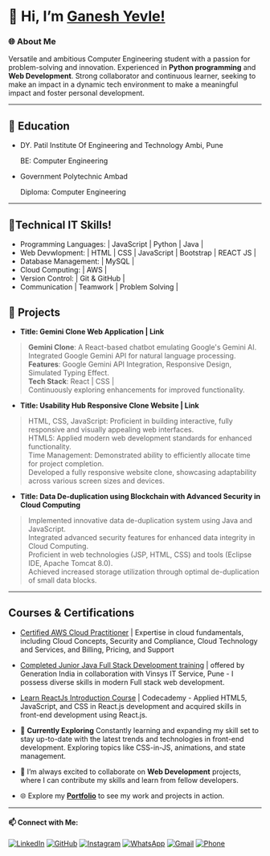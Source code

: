 # 👋 Hi, I’m [Ganesh Yevle!](https://ganeshyevle.github.io/MY_PORTFOLIO/)

### 🌐 About Me

Versatile and ambitious Computer Engineering student with a passion for problem-solving and innovation. Experienced in **Python programming** and **Web Development**. Strong collaborator and continuous learner, seeking to make an impact in a dynamic tech environment to make a meaningful impact and foster personal development.

---
## 💞️ Education
- DY. Patil Institute Of Engineering and Technology Ambi, Pune
  
  BE: Computer Engineering
- Government Polytechnic Ambad
  
  Diploma: Computer Engineering

***

## 👀Technical IT Skills!
- Programming Languages: | JavaScript | Python | Java |
- Web Devwlopment: | HTML | CSS | JavaScript | Bootstrap | REACT JS |
- Database Management: | MySQL |
- Cloud Computing: | AWS |
- Version Control: | Git & GitHub |
- Communication | Teamwork | Problem Solving |
  
## 🚀 Projects

- **Title: Gemini Clone Web Application | Link**

> **Gemini Clone**: A React-based chatbot emulating Google's Gemini AI.\
> Integrated Google Gemini API for natural language processing.\
> **Features**: Google Gemini API Integration, Responsive Design, Simulated Typing Effect.\
> **Tech Stack**: React | CSS | \
> Continuously exploring enhancements for improved functionality.


- **Title: Usability Hub Responsive Clone Website | Link**

> HTML, CSS, JavaScript: Proficient in building interactive, fully responsive and visually appealing web interfaces.\
> HTML5: Applied modern web development standards for enhanced functionality.\
> Time Management: Demonstrated ability to efficiently allocate time for project completion.\
> Developed a fully responsive website clone, showcasing adaptability across various screen sizes and devices.


- **Title: Data De-duplication using Blockchain with Advanced Security in Cloud Computing**
  
> Implemented innovative data de-duplication system using Java and JavaScript.\
> Integrated advanced security features for enhanced data integrity in Cloud Computing.\
> Proficient in web technologies (JSP, HTML, CSS) and tools (Eclipse IDE, Apache Tomcat 8.0).\
> Achieved increased storage utilization through optimal de-duplication of small data blocks.

---

## Courses & Certifications

- [Certified AWS Cloud Practitioner](https://drive.google.com/file/d/16I1iYTCtERcYcwmsKFNwFZ5YWp67Geh8/view) | Expertise in cloud fundamentals, including Cloud Concepts, Security and Compliance, Cloud Technology and Services, and Billing, Pricing, and Support
- [Completed Junior Java Full Stack Development training](https://drive.google.com/file/d/1KAV7tVwG0EqVNyTMfkA0uTpdbWUtnpCO/view) | offered by Generation India in collaboration with Vinsys IT Service, Pune - I possess diverse skills in modern Full stack web development.
- [Learn ReactJs Introduction Course](https://drive.google.com/file/d/1UnD8nlerPjZQNVE6EMQ1qW5pA34S_3TC/view) | Codecademy - Applied HTML5, JavaScript, and CSS in React.js development and acquired skills in front-end development using React.js.

- 🚀 **Currently Exploring** Constantly learning and expanding my skill set to stay up-to-date with the latest trends and technologies in front-end development. Exploring topics like CSS-in-JS, animations, and state management.
  
- 💞️ I’m always excited to collaborate on **Web Development** projects, where I can contribute my skills and learn from fellow developers.
  
- 🌐 Explore my [**Portfolio**](https://ganeshyevle.github.io/MY_PORTFOLIO/) to see my work and projects in action.
---
#### 📫 Connect with Me:

[![LinkedIn](https://img.shields.io/badge/LinkedIn-Connect-blue)](https://www.linkedin.com/in/ganeshyevle/)
[![GitHub](https://img.shields.io/badge/GitHub-Follow-brightgreen)](https://github.com/ganeshyevle)
[![Instagram](https://img.shields.io/badge/Instagram-Follow-red)](https://www.instagram.com/ganesh_yevle9011/)
[![WhatsApp](https://img.shields.io/badge/WhatsApp-Chat-brightgreen)](https://wa.me/919011256915/?text=Hi%20Ganesh%2C%20Whatsup)
[![Gmail](https://img.shields.io/badge/Gmail-Contact-red)](mailto:ganeshyevle9011@gmail.com)
[![Phone](https://img.shields.io/badge/Phone-Call-brightgreen)](tel:+919011256915)

<!---
ganeshyevle/ganeshyevle is a ✨ special ✨ repository because its `README.md` (this file) appears on your GitHub profile.
You can click the Preview link to take a look at your changes.
--->

